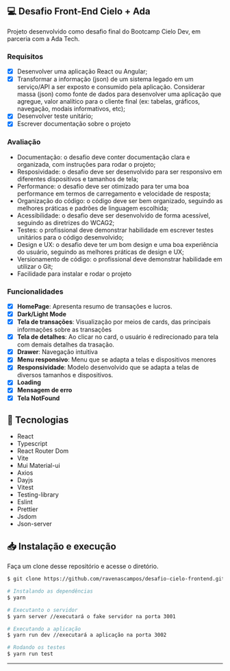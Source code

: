 ## 💻 Desafio Front-End Cielo + Ada

Projeto desenvolvido como desafio final do Bootcamp Cielo Dev, em parceria com a Ada Tech.

### Requisitos
- [x] Desenvolver uma aplicação React ou Angular;
- [x] Transformar a informação (json) de um sistema legado em um serviço/API a ser exposto e consumido pela aplicação. Considerar massa (json) como fonte de dados para desenvolver uma aplicação que agregue, valor analítico para o cliente final (ex: tabelas, gráficos, navegação, modais informativos, etc);
- [x] Desenvolver teste unitário;
- [x] Escrever documentação sobre o projeto

### Avaliação
-  Documentação: o desafio deve conter documentação clara e organizada, com instruções para rodar o projeto;
-  Resposividade: o desafio deve ser desenvolvido para ser responsivo em diferentes dispositivos e tamanhos de tela;
-  Performance: o desafio deve ser otimizado para ter uma boa performance em termos de carregamento e velocidade de resposta;
-  Organização do código: o código deve ser bem organizado, seguindo as melhores práticas e padrões de linguagem escolhida;
-  Acessibilidade: o desafio deve ser desenvolvido de forma acessível, seguindo as diretrizes do WCAG2;
-  Testes: o profissional deve demonstrar habilidade em escrever testes unitários para o código desenvolvido;
-  Design e UX: o desafio deve ter um bom design e uma boa experiência do usuário, seguindo as melhores práticas de design e UX;
-  Versionamento de código: o profissional deve demonstrar habilidade em utilizar o Git;
-  Facilidade para instalar e rodar o projeto


### Funcionalidades

- [x] **HomePage**: Apresenta resumo de transações e lucros.
- [x] **Dark/Light Mode**
- [x] **Tela de transações**: Visualização por meios de cards, das principais informações sobre as transações
- [x] **Tela de detalhes**: Ao clicar no card, o usuário é redirecionado para tela com demais detalhes da trasação.
- [x] **Drawer**: Navegação intuitiva
- [x] **Menu responsivo**: Menu que se adapta a telas e dispositivos menores
- [x] **Responsividade**: Modelo desenvolvido que se adapta a telas de diversos tamanhos e dispositivos.
- [x] **Loading**
- [x] **Mensagem de erro**
- [x] **Tela NotFound** 

## :rocket: Tecnologias

- React
- Typescript
- React Router Dom
- Vite
- Mui Material-ui
- Axios
- Dayjs
- Vitest
- Testing-library
- Eslint
- Prettier
- Jsdom
- Json-server

## 📥 Instalação e execução

Faça um clone desse repositório e acesse o diretório.

```bash
$ git clone https://github.com/ravenascampos/desafio-cielo-frontend.git && cd desafio-cielo-frontend
```

```bash
# Instalando as dependências
$ yarn

# Executanto o servidor
$ yarn server //executará o fake servidor na porta 3001

# Executando a aplicação
$ yarn run dev //executará a aplicação na porta 3002

# Rodando os testes
$ yarn run test

```
---------------------------------------------------------------------------------------------------------------------------------------------------
